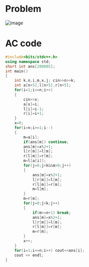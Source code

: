 # Problem
![image](https://user-images.githubusercontent.com/85293841/182862402-010ffe57-50d1-4e7f-b84a-e6793354a7d4.png)
# AC code
```cpp
#include<bits/stdc++.h>
using namespace std;
short int ans[200005];
int main()
{
	int k,n,i,m,x,j; cin>>n>>k;
	int a[n+5],l[n+5],r[n+5];
	for(i=1;i<=n;i++)
	{
		cin>>x;
		a[x]=i;
		l[i]=i-1;
		r[i]=i+1;
	}
	x=0;
	for(i=n;i>=1;i--)
	{
		m=a[i];
		if(ans[m]) continue;
		ans[m]=x%2+1;
		l[r[m]]=l[m];
		r[l[m]]=r[m];
		m=l[a[i]];
		for(j=0;j<k&&m>0;j++)
		{
			ans[m]=x%2+1;
			l[r[m]]=l[m];
			r[l[m]]=r[m];
			m=l[m];
		}
		m=r[m];
		for(j=0;j<k;j++)
		{
			if(m>=n+1) break;
			ans[m]=x%2+1;
			l[r[m]]=l[m];
			r[l[m]]=r[m];
			m=r[m];
		}
		x++;
	}
	for(i=1;i<=n;i++) cout<<ans[i];
	cout << endl;
}
```
